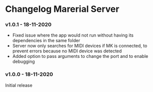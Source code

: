 # Changelog Marerial Server
### v1.0.1 - 18-11-2020
<ul>
<li>Fixed issue where the app would not run without having its dependencies in the same folder</li>
<li>Server now only searches for MIDI devices if MK is connected, to prevent errors because no MIDI device was detected</li>
<li>Added option to pass arguments to change the port and to enable debugging</li>
</ul>

### v1.0.0 - 18-11-2020
Initial release